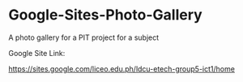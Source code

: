 # Google-Sites-Photo-Gallery
A photo gallery for a PIT project for a subject

Google Site Link:

https://sites.google.com/liceo.edu.ph/ldcu-etech-group5-ict1/home
